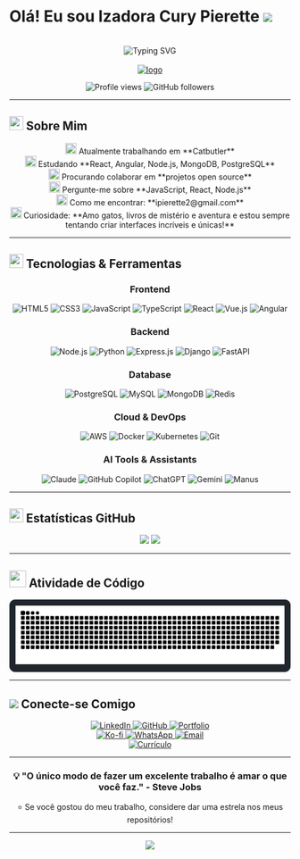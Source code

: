 # Olá! Eu sou Izadora Cury Pierette <img src="https://media.giphy.com/media/hvRJCLFzcasrR4ia7z/giphy.gif" width="25px">

<br>

<div align="center">
  <img src="https://readme-typing-svg.herokuapp.com/?lines=Desenvolvedora+Full+Stack;Apaixonada+por+Tecnologia;Sempre+buscando+Conhecimento&font=Roboto&size=30&duration=3000&pause=500&color=ff6ac1&center=true&width=500&height=70&gradient=FF1493,9932CC,4169E1" alt="Typing SVG" />
  <br><br>
  <a href="[https://ibb.co/0RByTB7V](https://catbytes.netlify.app/images/logo300x100-fundo-escuro.svg)"><img src="https://i.ibb.co/Nd1251vn/logo300x100.png" alt="logo" border="0" /></a>
</div>

<p align="center">
  <img src="https://komarev.com/ghpvc/?username=ipierette&color=ff6ac1&style=for-the-badge&label=VISITANTES" alt="Profile views" />
  <img src="https://img.shields.io/github/followers/ipierette?style=for-the-badge&color=58a6ff&labelColor=21262d&logo=github&label=SEGUIDORES" alt="GitHub followers" />
</p>

---

## <img src="https://img.icons8.com/dusk/64/rocket.png" width="25" height="25"/> Sobre Mim

<p align="center">
  <img src="https://img.icons8.com/fluency/48/telescope.png" width="20" height="20"/> Atualmente trabalhando em **Catbutler** <br>
  <img src="https://img.icons8.com/fluency/48/brain.png" width="20" height="20"/> Estudando **React, Angular, Node.js, MongoDB, PostgreSQL** <br>
  <img src="https://img.icons8.com/fluency/48/handshake.png" width="20" height="20"/> Procurando colaborar em **projetos open source** <br>
  <img src="https://img.icons8.com/fluency/48/chat.png" width="20" height="20"/> Pergunte-me sobre **JavaScript, React, Node.js** <br>
  <img src="https://img.icons8.com/fluency/48/email-open.png" width="20" height="20"/> Como me encontrar: **ipierette2@gmail.com** <br>
  <img src="https://img.icons8.com/fluency/48/lightning-bolt.png" width="20" height="20"/> Curiosidade: **Amo gatos, livros de mistério e aventura e estou sempre tentando criar interfaces incríveis e únicas!**
</p>

---

## <img src="https://img.icons8.com/fluency/48/settings.png" width="25" height="25"/> Tecnologias & Ferramentas

<div align="center">

### Frontend
![HTML5](https://img.shields.io/badge/HTML5-E34F26?style=for-the-badge&logo=html5&logoColor=white)
![CSS3](https://img.shields.io/badge/CSS3-1572B6?style=for-the-badge&logo=css3&logoColor=white)
![JavaScript](https://img.shields.io/badge/JavaScript-F7DF1E?style=for-the-badge&logo=javascript&logoColor=black)
![TypeScript](https://img.shields.io/badge/TypeScript-007ACC?style=for-the-badge&logo=typescript&logoColor=white)
![React](https://img.shields.io/badge/React-20232A?style=for-the-badge&logo=react&logoColor=61DAFB)
![Vue.js](https://img.shields.io/badge/Vue.js-35495E?style=for-the-badge&logo=vue.js&logoColor=4FC08D)
![Angular](https://img.shields.io/badge/Angular-DD0031?style=for-the-badge&logo=angular&logoColor=white)

### Backend
![Node.js](https://img.shields.io/badge/Node.js-43853D?style=for-the-badge&logo=node.js&logoColor=white)
![Python](https://img.shields.io/badge/Python-3776AB?style=for-the-badge&logo=python&logoColor=white)
![Express.js](https://img.shields.io/badge/Express.js-404D59?style=for-the-badge&logoColor=white)
![Django](https://img.shields.io/badge/Django-092E20?style=for-the-badge&logo=django&logoColor=white)
![FastAPI](https://img.shields.io/badge/FastAPI-005571?style=for-the-badge&logo=fastapi&logoColor=white)

### Database
![PostgreSQL](https://img.shields.io/badge/PostgreSQL-316192?style=for-the-badge&logo=postgresql&logoColor=white)
![MySQL](https://img.shields.io/badge/MySQL-00000F?style=for-the-badge&logo=mysql&logoColor=white)
![MongoDB](https://img.shields.io/badge/MongoDB-4EA94B?style=for-the-badge&logo=mongodb&logoColor=white)
![Redis](https://img.shields.io/badge/Redis-DC382D?style=for-the-badge&logo=redis&logoColor=white)

### Cloud & DevOps
![AWS](https://img.shields.io/badge/AWS-232F3E?style=for-the-badge&logo=amazon-aws&logoColor=white)
![Docker](https://img.shields.io/badge/Docker-2496ED?style=for-the-badge&logo=docker&logoColor=white)
![Kubernetes](https://img.shields.io/badge/Kubernetes-326CE5?style=for-the-badge&logo=kubernetes&logoColor=white)
![Git](https://img.shields.io/badge/Git-F05032?style=for-the-badge&logo=git&logoColor=white)

### AI Tools & Assistants
![Claude](https://img.shields.io/badge/Claude-000000?style=for-the-badge&logo=anthropic&logoColor=white)
![GitHub Copilot](https://img.shields.io/badge/GitHub%20Copilot-000000?style=for-the-badge&logo=github&logoColor=white)
![ChatGPT](https://img.shields.io/badge/ChatGPT-10A37F?style=for-the-badge&logo=openai&logoColor=white)
![Gemini](https://img.shields.io/badge/Gemini-8E44AD?style=for-the-badge&logo=google&logoColor=white)
![Manus](https://img.shields.io/badge/Manus-000000?style=for-the-badge&logo=robot&logoColor=white)

</div>

---

## <img src="https://img.icons8.com/fluency/48/bar-chart.png" width="25" height="25"/> Estatísticas GitHub

<div align="center">
  <img height="180em" src="https://github-readme-stats.vercel.app/api?username=ipierette&show_icons=true&theme=dark&include_all_commits=true&count_private=true&bg_color=21262d&title_color=ff6ac1&text_color=ffffff&icon_color=58a6ff&border_color=30363d"/>
  <img height="180em" src="https://github-readme-stats.vercel.app/api/top-langs/?username=ipierette&layout=compact&langs_count=7&theme=dark&bg_color=21262d&title_color=ff6ac1&text_color=ffffff&border_color=30363d"/>
</div>

---

## <img src="https://img.icons8.com/fluency/48/line-chart.png" width="30" height="30"/> Atividade de Código

<div align="center" style="background-color: #21262d; padding: 10px; border-radius: 10px; border: 1px solid #30363d;">
  <img src="https://raw.githubusercontent.com/Platane/snk/output/github-contribution-grid-snake.svg?snek=Pac-Man&palette=github-light" alt="Pac-Man animation" width="700"/>
</div>

---


## <img src="https://media.giphy.com/media/LnQjpWaON8nhr21vNW/giphy.gif" width="25"> Conecte-se Comigo

<div align="center">

<a href="https://www.linkedin.com/in/izadora-cury-pierette-7a7754253/" target="_blank">
  <img src="https://img.shields.io/badge/LinkedIn-0077B5?style=for-the-badge&logo=linkedin&logoColor=white" alt="LinkedIn">
</a>
<a href="https://github.com/ipierette" target="_blank">
  <img src="https://img.shields.io/badge/GitHub-100000?style=for-the-badge&logo=github&logoColor=white" alt="GitHub">
</a>
<a href="https://catbytes.netlify.app" target="_blank">
  <img src="https://img.shields.io/badge/Portfolio-FF5722?style=for-the-badge&logo=firefox&logoColor=white" alt="Portfolio">
</a>

<br>

<a href="https://ko-fi.com/ipierette" target="_blank">
  <img src="https://img.shields.io/badge/Ko--fi-F16061?style=for-the-badge&logo=ko-fi&logoColor=white" alt="Ko-fi">
</a>
<a href="https://wa.me/5567984098786?text=Olá!%20Vi%20o%20CatButler%20e%20gostaria%20de%20conversar%20sobre%20desenvolvimento." target="_blank">
  <img src="https://img.shields.io/badge/WhatsApp-25D366?style=for-the-badge&logo=whatsapp&logoColor=white" alt="WhatsApp">
</a>
<a href="mailto:ipierette2@gmail.com" target="_blank">
  <img src="https://img.shields.io/badge/Gmail-D14836?style=for-the-badge&logo=gmail&logoColor=white" alt="Email">
</a>

<br>

<a href="https://drive.google.com/file/d/1JY_hUoeiW-IVyCuJ9yg9CS63QZ3GZzDq/view" target="_blank">
  <img src="https://img.shields.io/badge/Currículo-4285F4?style=for-the-badge&logo=googledrive&logoColor=white" alt="Currículo">
</a>

</div>

---

<div align="center">
  <h3>💡 "O único modo de fazer um excelente trabalho é amar o que você faz." - Steve Jobs</h3>
  <p>⭐ Se você gostou do meu trabalho, considere dar uma estrela nos meus repositórios!</p>
</div>

---

<div align="center">
  <img src="https://capsule-render.vercel.app/api?type=waving&color=FF1493&height=100&section=footer"/>
</div>
